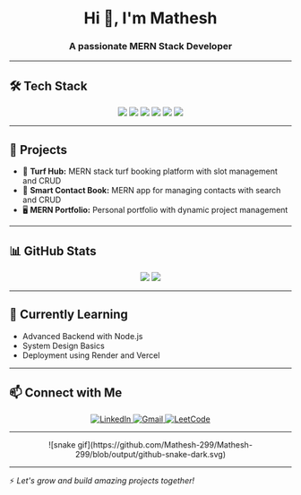 <h1 align="center">Hi 👋, I'm Mathesh</h1>
<h3 align="center">A passionate MERN Stack Developer</h3>

---

## 🛠️ Tech Stack

<p align="center">
  <img src="https://img.shields.io/badge/Code-React-informational?style=flat&logo=react&color=61DAFB" />
  <img src="https://img.shields.io/badge/Code-Node.js-informational?style=flat&logo=node.js&color=339933" />
  <img src="https://img.shields.io/badge/Code-Express.js-informational?style=flat&logo=express&color=000000" />
  <img src="https://img.shields.io/badge/Database-MongoDB-informational?style=flat&logo=mongodb&color=47A248" />
  <img src="https://img.shields.io/badge/Style-TailwindCSS-informational?style=flat&logo=tailwind-css&color=38B2AC" />
  <img src="https://img.shields.io/badge/Tools-GitHub-informational?style=flat&logo=github&color=181717" />
</p>

---

## 🚀 Projects

- 🌿 **Turf Hub:** MERN stack turf booking platform with slot management and CRUD
- 📘 **Smart Contact Book:** MERN app for managing contacts with search and CRUD
- 🖥️ **MERN Portfolio:** Personal portfolio with dynamic project management

---

## 📊 GitHub Stats

<p align="center">
  <img src="https://github-readme-stats.vercel.app/api?username=Mathesh-299&show_icons=true&theme=radical" width="48%"/>
  <img src="https://github-readme-stats.vercel.app/api/top-langs/?username=Mathesh-299&layout=compact&theme=radical" width="48%"/>
</p>

---

## 🌱 Currently Learning

- Advanced Backend with Node.js
- System Design Basics
- Deployment using Render and Vercel

---

## 📫 Connect with Me

<p align="center">
  <a href="https://www.linkedin.com/in/matheshm29/" target="_blank">
    <img src="https://img.shields.io/badge/LinkedIn-blue?style=for-the-badge&logo=linkedin&logoColor=white" alt="LinkedIn" />
  </a>
  <a href="mailto:matheshm2909@gmail.com" target="_blank">
    <img src="https://img.shields.io/badge/Gmail-red?style=for-the-badge&logo=gmail&logoColor=white" alt="Gmail" />
  </a>
  <a href="https://leetcode.com/u/matheshm29/" target="_blank">
    <img src="https://img.shields.io/badge/LeetCode-yellow?style=for-the-badge&logo=leetcode&logoColor=white" alt="LeetCode" />
  </a>
</p>


---

<p align="center">
  ![snake gif](https://github.com/Mathesh-299/Mathesh-299/blob/output/github-snake-dark.svg)
</p>


---

⚡ *Let's grow and build amazing projects together!*
